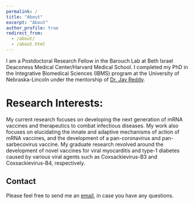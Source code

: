 ```yaml
---
permalink: /
title: "About"
excerpt: "About"
author_profile: true
redirect_from: 
  - /about/
  - /about.html
---
```


I am a Postdoctoral Research Fellow in the Barouch Lab at Beth Israel Deaconess Medical Center/Harvard Medical School. I completed my PhD in the Integrative Biomedical Sciences (IBMS) program at the University of Nebraska-Lincoln under the mentorship of [Dr. Jay Reddy](https://jayreddy.unl.edu/research). 

Research Interests:
======
My current research focuses on developing the next generation of mRNA vaccines and therapeutics to combat infectious diseases. My work also focuses on elucidating the innate and adaptive mechanisms of action of mRNA vaccines, and the development of a pan-coronavirus and pan-sarbecovirus vaccine. My graduate research revolved around the development of novel vaccines for viral myocarditis and type-1 diabetes caused by various viral agents such as Coxsackievirus-B3 and Coxsackievirus-B4, respectively. 

Contact
-------
Please feel free to send me an [email](mailto:nlasrado@bidmc.harvard.edu), in case you have any questions.
